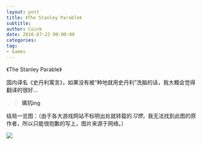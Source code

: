 ```yaml
---
layout: post
title: 《The Stanley Parable》
subtitle: 
author: Coink 
date: 2016-07-22 00:00:00 
categories: 
tag: 
- Games
---
```

《The Stanley Parable》

国内译名《史丹利寓言》，如果没有被“种地就用史丹利”洗脑的话，我大概会觉得翻译的很好...



> **填坑ing** 

结局一览图：（由于各大游戏网站不标明出处就转载的*习惯*，我无法找到此图的原作者，所以只能很抱歉的写上，图片来源于网络。）

![](http://7xread.com1.z0.glb.clouddn.com/a97b97db-8efe-4c7c-b796-76b38a4e1e99)